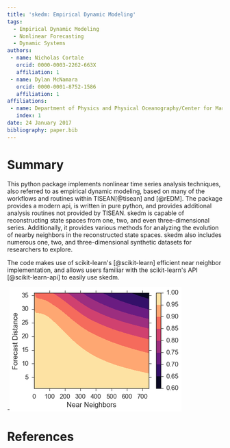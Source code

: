 ```yaml
---
title: 'skedm: Empirical Dynamic Modeling'
tags:
  - Empirical Dynamic Modeling
  - Nonlinear Forecasting
  - Dynamic Systems
authors:
 - name: Nicholas Cortale
   orcid: 0000-0003-2262-663X
   affiliation: 1
 - name: Dylan McNamara
   orcid: 0000-0001-8752-1586
   affiliation: 1
affiliations:
 - name: Department of Physics and Physical Oceanography/Center for Marine Science, University of North Carolina Wilmington
   index: 1
date: 24 January 2017
bibliography: paper.bib
---
```


# Summary

This python package implements nonlinear time series analysis techniques, also referred
to as empirical dynamic modeling, based on many of the workflows and routines
within TISEAN[@tisean] and [@rEDM]. The package provides a modern api, is written in pure python,
and provides additional analysis routines not provided by TISEAN. skedm is capable
of reconstructing state spaces from one, two, and even three-dimensional series.
Additionally, it provides various methods for analyzing the evolution of nearby
neighbors in the reconstructed state spaces. skedm also includes numerous one, two, and three-dimensional synthetic datasets for researchers to explore.

The code makes use of scikit-learn's [@scikit-learn] efficient near neighbor implementation,
and allows users familiar with the scikit-learn's API [@scikit-learn-api] to easily
use skedm.

-![Forecasting Example](forecasting_example.png)

# References
